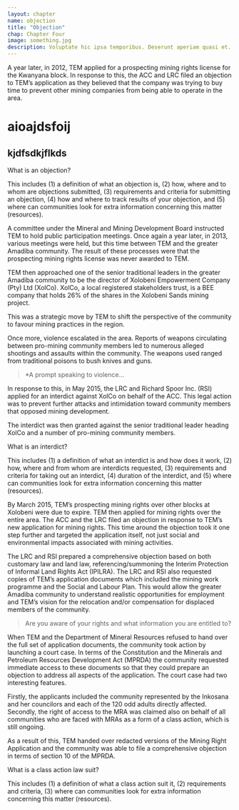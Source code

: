 ```yaml
---
layout: chapter
name: objection
title: "Objection"
chap: Chapter Four
image: something.jpg
description: Voluptate hic ipsa temporibus. Deserunt aperiam quasi et. Sit quibusdam animi expedita enim et. Voluptatem adipisci ducimus deleniti molestiae nihil odio. Quia maiores in officia. Est itaque quis et vitae. Quaerat nostrum suscipit voluptates voluptatem et consequatur ea.
---
```


A year later, in 2012, TEM applied for a prospecting mining rights license for the Kwanyana block. In response to this, the ACC and LRC filed an objection to TEM’s application as they believed that the company was trying to buy time to prevent other mining companies from being able to operate in the area.

# aioajdsfoij

## kjdfsdkjflkds

<div class="edu-segment">
<p class="edu-title">What is an objection?</p>

This includes (1) a definition of what an objection is, (2) how, where and to whom are objections submitted, (3) requirements and criteria for submitting an objection, (4) how and where to track results of your objection, and (5) where can communities look for extra information concerning this matter (resources).
</div>

A committee under the Mineral and Mining Development Board instructed TEM to hold public participation meetings. Once again a year later, in 2013, various meetings were held, but this time between TEM and the greater Amadiba community. The result of these processes were that the prospecting mining rights license was never awarded to TEM.

TEM then approached one of the senior traditional leaders in the greater Amadiba community to be the director of Xolobeni Empowerment Company (Pty) Ltd (XolCo). XolCo, a local registered stakeholders trust, is a BEE company that holds 26% of the shares in the Xolobeni Sands mining project.

This was a strategic move by TEM to shift the perspective of the community to favour mining practices in the region.

Once more, violence escalated in the area. Reports of weapons circulating between pro-mining community members led to numerous alleged shootings and assaults within the community. The weapons used ranged from traditional poisons to bush knives and guns.

> *A prompt speaking to violence...

In response to this, in May 2015, the LRC and Richard Spoor Inc. (RSI) applied for an interdict against XolCo on behalf of the ACC. This legal action was to prevent further attacks and intimidation toward community members that opposed mining development. 

The interdict was then granted against the senior traditional leader heading XolCo and a number of pro-mining community members.

<div class="edu-segment">
<p class="edu-title">What is an interdict?</p>

This includes (1) a definition of what an interdict is and how does it work, (2) how, where and from whom are interdicts requested, (3) requirements and criteria for taking out an interdict, (4) duration of the interdict, and (5) where can communities look for extra information concerning this matter (resources).
</div>

By March 2015, TEM’s prospecting mining rights over other blocks at Xolobeni were due to expire. TEM then applied for mining rights over the entire area. The ACC and the LRC filed an objection in response to TEM’s new application for mining rights. This time around the objection took it one step further and targeted the application itself, not just social and environmental impacts associated with mining activities.

The LRC and RSI prepared a comprehensive objection based on both customary law and land law, referencing/summoning the Interim Protection of Informal Land Rights Act (IPILRA). The LRC and RSI also requested copies of TEM’s application documents which included the mining work programme and the Social and Labour Plan. This would allow the greater Amadiba community to understand realistic opportunities for employment and TEM’s vision for the relocation and/or compensation for displaced members of the community.

> Are you aware of your rights and what information you are entitled to?

When TEM and the Department of Mineral Resources refused to hand over the full set of application documents, the community took action by launching a court case. In terms of the Constitution and the Minerals and Petroleum Resources Development Act (MPRDA) the community requested immediate access to these documents so that they could prepare an objection to address all aspects of the application. The court case had two interesting features.

Firstly, the applicants included the community represented by the Inkosana and her councilors and each of the 120 odd adults directly affected. Secondly, the right of access to the MRA was claimed also on behalf of all communities who are faced with MRAs as a form of a class action, which is still ongoing.

As a result of this, TEM handed over redacted versions of the Mining Right Application and the community was able to file a comprehensive objection in terms of section 10 of the MPRDA.

<div class="edu-segment">
<p class="edu-title">What is a class action law suit?</p>

This includes (1) a definition of what a class action suit it, (2) requirements and criteria, (3) where can communities look for extra information concerning this matter (resources).
</div>